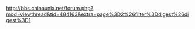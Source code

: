 http://bbs.chinaunix.net/forum.php?mod=viewthread&tid=484163&extra=page%3D2%26filter%3Ddigest%26digest%3D1